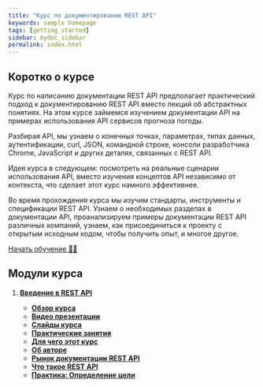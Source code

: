 ```yaml
---
title: "Курс по документированию REST API"
keywords: sample homepage
tags: [getting_started]
sidebar: mydoc_sidebar
permalink: index.html
---
```


## Коротко о курсе

Курс по написанию документации REST API предполагает практический подход к документированию REST API вместо лекций об абстрактных понятиях. На этом курсе займемся изучением документации API на примерах использования API сервисов прогноза погоды.

Разбирая API, мы узнаем о конечных точках, параметрах, типах данных, аутентификации, curl, JSON, командной строке, консоли разработчика Chrome, JavaScript и других деталях, связанных с REST API.

Идея курса в следующем: посмотреть на реальные сценарии использования API, вместо изучения концептов API независимо от контекста, что сделает этот курс намного эффективнее.

Во время прохождения курса мы изучим стандарты, инструменты и спецификации REST API. Узнаем о необходимых разделах в документации API, проанализируем примеры документации REST API различных компаний, узнаем, как присоединиться к проекту c открытым исходным кодом, чтобы получить опыт, и многое другое.

[Начать обучение 👨‍💻](introduction-rest-apis/README.md)

## Модули курса

1. [**Введение в REST API**](introduction-rest-apis/README.md)

    - [**Обзор курса**](introduction-rest-apis/course-overview.md)
    - [**Видео презентации**](introduction-rest-apis/video-presentations.md)
    - [**Слайды курса**](introduction-rest-apis/course-slides.md)
    - [**Практические занятия**](introduction-rest-apis/workshop-activities.md)
    - [**Для чего этот курс**](introduction-rest-apis/what-for-this-course.md)
    - [**Об авторе**](introduction-rest-apis/about-the-author.md)
    - [**Рынок документации REST API**](introduction-rest-apis/api-doc-market.md)
    - [**Что такое REST API**](introduction-rest-apis/what-is-rest-api.md)
    - [**Практика: Определение цели**](introduction-rest-apis/identify-goals.md)
